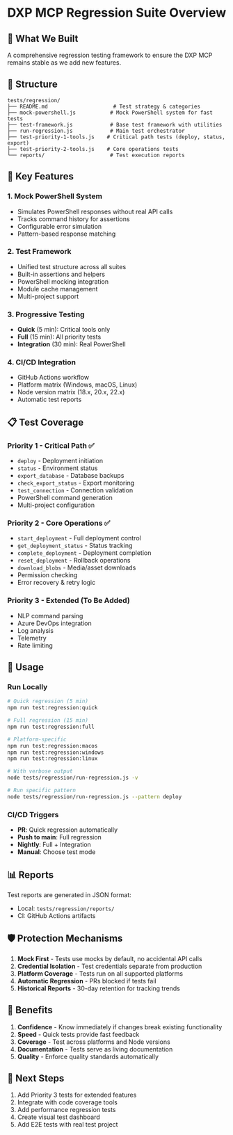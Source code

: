 # DXP MCP Regression Suite Overview

## 🎉 What We Built

A comprehensive regression testing framework to ensure the DXP MCP remains stable as we add new features.

## 📁 Structure

```
tests/regression/
├── README.md                     # Test strategy & categories
├── mock-powershell.js           # Mock PowerShell system for fast tests
├── test-framework.js            # Base test framework with utilities
├── run-regression.js            # Main test orchestrator
├── test-priority-1-tools.js    # Critical path tests (deploy, status, export)
├── test-priority-2-tools.js    # Core operations tests
└── reports/                     # Test execution reports
```

## 🚀 Key Features

### 1. Mock PowerShell System
- Simulates PowerShell responses without real API calls
- Tracks command history for assertions
- Configurable error simulation
- Pattern-based response matching

### 2. Test Framework
- Unified test structure across all suites
- Built-in assertions and helpers
- PowerShell mocking integration
- Module cache management
- Multi-project support

### 3. Progressive Testing
- **Quick** (5 min): Critical tools only
- **Full** (15 min): All priority tests
- **Integration** (30 min): Real PowerShell

### 4. CI/CD Integration
- GitHub Actions workflow
- Platform matrix (Windows, macOS, Linux)
- Node version matrix (18.x, 20.x, 22.x)
- Automatic test reports

## 📋 Test Coverage

### Priority 1 - Critical Path ✅
- `deploy` - Deployment initiation
- `status` - Environment status
- `export_database` - Database backups
- `check_export_status` - Export monitoring
- `test_connection` - Connection validation
- PowerShell command generation
- Multi-project configuration

### Priority 2 - Core Operations ✅
- `start_deployment` - Full deployment control
- `get_deployment_status` - Status tracking
- `complete_deployment` - Deployment completion
- `reset_deployment` - Rollback operations
- `download_blobs` - Media/asset downloads
- Permission checking
- Error recovery & retry logic

### Priority 3 - Extended (To Be Added)
- NLP command parsing
- Azure DevOps integration
- Log analysis
- Telemetry
- Rate limiting

## 🏃 Usage

### Run Locally
```bash
# Quick regression (5 min)
npm run test:regression:quick

# Full regression (15 min)  
npm run test:regression:full

# Platform-specific
npm run test:regression:macos
npm run test:regression:windows
npm run test:regression:linux

# With verbose output
node tests/regression/run-regression.js -v

# Run specific pattern
node tests/regression/run-regression.js --pattern deploy
```

### CI/CD Triggers
- **PR**: Quick regression automatically
- **Push to main**: Full regression
- **Nightly**: Full + Integration
- **Manual**: Choose test mode

## 📊 Reports

Test reports are generated in JSON format:
- Local: `tests/regression/reports/`
- CI: GitHub Actions artifacts

## 🛡️ Protection Mechanisms

1. **Mock First** - Tests use mocks by default, no accidental API calls
2. **Credential Isolation** - Test credentials separate from production
3. **Platform Coverage** - Tests run on all supported platforms
4. **Automatic Regression** - PRs blocked if tests fail
5. **Historical Reports** - 30-day retention for tracking trends

## 🎯 Benefits

1. **Confidence** - Know immediately if changes break existing functionality
2. **Speed** - Quick tests provide fast feedback
3. **Coverage** - Test across platforms and Node versions
4. **Documentation** - Tests serve as living documentation
5. **Quality** - Enforce quality standards automatically

## 🔮 Next Steps

1. Add Priority 3 tests for extended features
2. Integrate with code coverage tools
3. Add performance regression tests
4. Create visual test dashboard
5. Add E2E tests with real test project